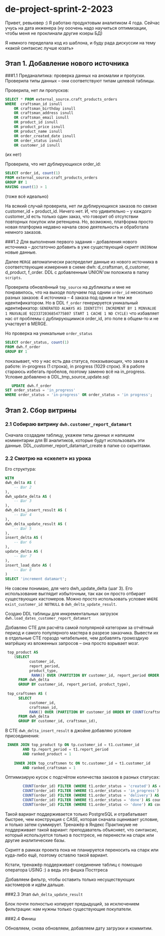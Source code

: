 # de-project-sprint-2-2023

Привет, ревьювер :) 
Я работаю продуктовым аналитиком 4 года. Сейчас учусь на дата инженера (ну ооочень надо научиться оптимизации, чтобы меня не проклинали другие юзеры БД) 

Я немного переделала код из шаблона, и буду рада дискуссии на тему «какой синтаксис лучше юзать»

## Этап 1. Добавление нового источника

###1.1 Преданалитика: проверка данных на аномалии и пропуски.
Проверила типы данных – они соответствуют типам целевой таблицы.

Проверила, нет ли пропусков:
```sql 
SELECT * FROM external_source.craft_products_orders
WHERE  craftsman_id isnull 	
	OR craftsman_birthday isnull 
	OR craftsman_address isnull 
	OR craftsman_email isnull 
	OR product_id isnull 
	OR product_price isnull 
	OR product_name isnull
	OR order_сreated_date isnull 
	OR order_status isnull 
	OR customer_id isnull 
```
(их нет)

Проверила, что нет дублирующихся order_id:
```sql
SELECT order_id, count(1) 
FROM external_source.craft_products_orders
GROUP BY 1
HAVING count(1) > 1
```
(тоже всё идеально)


На всякий случай проверила, нет ли дублирующихся заказов по связке customer_id + product_id. Ничего нет. И, что удивительно – у каждого customer_id есть только один заказ, что говорит об отсутствии повторных покупок или ретеншена. Но, возможно, платформа просто новая платформа недавно начала свою деятельность и обработала немного заказов. 


###1.2 Для выполнения первого задания – добавления нового источника – достаточно добавить в уже существующий скрипт `UNION`ом новые данные. 

Далее `MERGE` автоматически распределит данные из нового источника в соответствующие измерения в схеме dwh: d_craftsman, d_customer, d_product, f_order. DDL с добавленным UNION'ом положила в папку `scripts`.

Проверила обновлённый `tmp_source` на дубликаты и мне не понравилось, что на выходе получаем под одним `order_id` несколько разных заказов: 4 источника – 4 заказа под одним и тем же идентификатором. Но в DDL `f_order` генерируется уникальный идентификатор: `GENERATED ALWAYS AS IDENTITY( INCREMENT BY 1 MINVALUE 1 MAXVALUE 9223372036854775807 START 1 CACHE 1 NO CYCLE)` что избавляет нас от проблемы с дублирующимися order_id, это поле в общем-то и не участвует в MERGE. 

Но проверка на уникальные `order_status` 
```sql
SELECT order_status, count(1) 
FROM dwh.f_order  
GROUP BY 1
```
показывает, что у нас есть два статуса, показывающих, что заказ в работе: in-progress (1 строка), in progress (1029 строк). Я в работе стараюсь избегать пробелов, поэтому заменю всё на in_progress. Условие добавлено в DDL_tmp_source_update.sql:

```sql
   UPDATE dwh.f_order
SET order_status = 'in_progress'
WHERE order_status = 'in-progress' OR order_status = 'in progress';
```

## Этап 2. Сбор витрины

### 2.1 Собираю витрину `dwh.customer_report_datamart` 

Сначала создадим таблицу, укажем типы данных и напишем комментарии для BI аналитиков, которые будут использовать эти данные. DDL_customer_report_datamart_create в папке со скриптами.

### 2.2 Смотрю на «скелет» из урока 

Его структура:

```sql
WITH
dwh_delta AS (
    -- Шаг 2
),
dwh_update_delta AS (
    -- Шаг 3
),
dwh_delta_insert_result AS (
    -- Шаг 4
),
dwh_delta_update_result AS (
    -- Шаг 5
),
insert_delta AS (
    -- Шаг 6
),
update_delta AS (
    -- Шаг 7
),
insert_load_date AS (
    -- Шаг 8
)
SELECT 'increment datamart'; 
```

Не совсем понимаю, для чего dwh_update_delta (шаг 3). Его использование выглядит избыточным, так как он просто отбирает существующих кастомеров. Можно просто использовать условие `WHERE exist_customer_id NOTNULL` в `dwh_delta_update_result`.

Создаю DDL таблицы для инкрементальных загрузок `dwh.load_dates_customer_report_datamart`

Добавляю СТЕ для расчёта самой популярной категории за отчётный период и самого популярного мастера в разрезе заказчика. Вывести их в отдельные СТЕ гораздо читабельнее, чем добавлять громоздкую матрёшку из вложенных запросов – она просто взрывает мозг.

```sql
 top_product AS
    (SELECT 
           customer_id,
           report_period,
           product_type,
            RANK() OVER (PARTITION BY customer_id, report_period ORDER BY COUNT(product_id) DESC) AS ranked_product
      FROM dwh_delta
      GROUP BY customer_id, report_period, product_type),
            
 top_craftsmen AS (
      SELECT 
           customer_id,
           craftsman_id,
           RANK() OVER (PARTITION BY customer_id ORDER BY COUNT(craftsman_id) DESC) AS ranked_craftsman
      FROM dwh_delta
      GROUP BY customer_id, craftsman_id),
```

В СТЕ `dwh_delta_insert_result` в джойне добавляю условие присоединения: 
```sql
 INNER JOIN top_product tp ON tp.customer_id = t1.customer_id 
    	AND tp.report_period = t1.report_period
    	AND ranked_product = 1
    
    INNER JOIN top_craftsmen tc ON tc.customer_id = t1.customer_id
    	AND ranked_craftsman = 1
```

Оптимизирую кусок с подсчётом количества заказов в разных статусах:
```sql
        COUNT(order_id) FILTER (WHERE t1.order_status = 'created') AS count_order_created,
        COUNT(order_id) FILTER (WHERE t1.order_status = 'in_progress') AS count_order_in_progress,
        COUNT(order_id) FILTER (WHERE t1.order_status = 'delivery') AS count_order_delivery,
        COUNT(order_id) FILTER (WHERE t1.order_status = 'done') AS count_order_done,
        COUNT(order_id) FILTER (WHERE t1.order_status <> 'done') AS count_order_not_done 

```

Такой вариант поддерживается только PostgreSQL и отрабатывает быстрее, чем конструкция с CASE, которая сначала оценивает условие, и только затем суммирует. Тренажёр в Яндекс Практикуме не поддерживает такой вариант: преподаватель объясняет, что синтаксис, который используется только в постгресе, не перенести на спарк или другие аналитические базы.

Скрипт в рамках проекта пока не планируется переносить на спарк или куда-либо ещё, поэтому оставлю такой вариант.

Кстати, тренажёр поддерживает соединение таблиц с помощью оператора USING :) а ведь это фишка Постгреса

Добавляем фильтр, чтобы оставить только несуществующих кастомеров и идём дальше.

###2.3 Этап `dwh_delta_update_result` 

Блок почти полностью копирует предыдущий, за исключением фильтрации: нам нужны только существующие покупатели.

###2.4 Финиш

Обновляем, снова обновляем, добавляем дату загрузки и коммитим.

